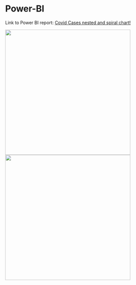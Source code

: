 # Power-BI
Link to Power BI report:
<a href="https://app.powerbi.com/reportEmbed?reportId=34196da4-6745-4caa-9ada-98dec6f40c96&autoAuth=true&ctid=e8bbe864-f72e-4c9d-8ff2-4f83f41986e2" target="_blank"> Covid Cases nested and spiral chart!</a>


<img src ="https://user-images.githubusercontent.com/47695192/200181891-8d8d63b7-51c4-4023-97dd-c3ff39a542e8.JPG" width="400" > <img src ="https://user-images.githubusercontent.com/47695192/200182227-8b969cd9-756f-4afa-888b-946bed48f735.JPG" width="400" >

